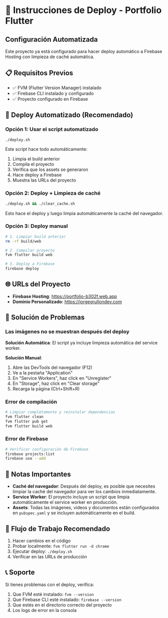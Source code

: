 # 🚀 Instrucciones de Deploy - Portfolio Flutter

## Configuración Automatizada

Este proyecto ya está configurado para hacer deploy automático a Firebase Hosting con limpieza de caché automática.

## 📋 Requisitos Previos

- ✅ FVM (Flutter Version Manager) instalado
- ✅ Firebase CLI instalado y configurado
- ✅ Proyecto configurado en Firebase

## 🎯 Deploy Automatizado (Recomendado)

### Opción 1: Usar el script automatizado
```bash
./deploy.sh
```

Este script hace todo automáticamente:
1. Limpia el build anterior
2. Compila el proyecto
3. Verifica que los assets se generaron
4. Hace deploy a Firebase
5. Muestra las URLs del proyecto

### Opción 2: Deploy + Limpieza de caché
```bash
./deploy.sh && ./clear_cache.sh
```

Esto hace el deploy y luego limpia automáticamente la caché del navegador.

### Opción 3: Deploy manual
```bash
# 1. Limpiar build anterior
rm -rf build/web

# 2. Compilar proyecto
fvm flutter build web

# 3. Deploy a Firebase
firebase deploy
```

## 🌐 URLs del Proyecto

- **Firebase Hosting**: https://portfolio-b302f.web.app
- **Dominio Personalizado**: https://jorgegrullondev.com

## 🔧 Solución de Problemas

### Las imágenes no se muestran después del deploy

**Solución Automática**: El script ya incluye limpieza automática del service worker.

**Solución Manual**:
1. Abre las DevTools del navegador (F12)
2. Ve a la pestaña "Application"
3. En "Service Workers", haz click en "Unregister"
4. En "Storage", haz click en "Clear storage"
5. Recarga la página (Ctrl+Shift+R)

### Error de compilación

```bash
# Limpiar completamente y reinstalar dependencias
fvm flutter clean
fvm flutter pub get
fvm flutter build web
```

### Error de Firebase

```bash
# Verificar configuración de Firebase
firebase projects:list
firebase use --add
```

## 📝 Notas Importantes

- **Caché del navegador**: Después del deploy, es posible que necesites limpiar la caché del navegador para ver los cambios inmediatamente.
- **Service Worker**: El proyecto incluye un script que limpia automáticamente el service worker en producción.
- **Assets**: Todas las imágenes, videos y documentos están configurados en `pubspec.yaml` y se incluyen automáticamente en el build.

## 🔄 Flujo de Trabajo Recomendado

1. Hacer cambios en el código
2. Probar localmente: `fvm flutter run -d chrome`
3. Ejecutar deploy: `./deploy.sh`
4. Verificar en las URLs de producción

## 📞 Soporte

Si tienes problemas con el deploy, verifica:
1. Que FVM esté instalado: `fvm --version`
2. Que Firebase CLI esté instalado: `firebase --version`
3. Que estés en el directorio correcto del proyecto
4. Los logs de error en la consola 